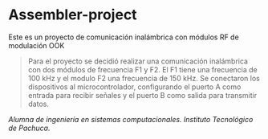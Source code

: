# Assembler-project

Este es un proyecto de comunicación inalámbrica con módulos RF de modulación OOK

> Para el proyecto se decidió  realizar una comunicación inalámbrica con dos módulos de frecuencia F1 y F2. El F1 tiene una frecuencia de 100 kHz y el modulo F2 una frecuencia de 150 kHz. Se conectaron los dispositivos al microcontrolador, configurando el puerto A como entrada para recibir señales y el puerto B como salida para transmitir datos.


_Alumna de ingeniería en sistemas computacionales._
_Instituto Tecnológico de Pachuca._
